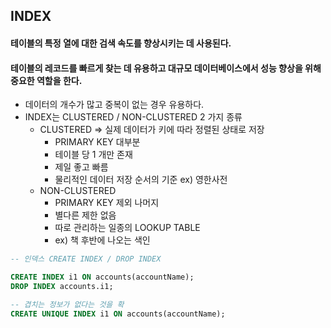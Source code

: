 ## INDEX

#### 테이블의 특정 열에 대한 검색 속도를 향상시키는 데 사용된다. 
#### 테이블의 레코드를 빠르게 찾는 데 유용하고 대규모 데이터베이스에서 성능 향상을 위해 중요한 역할을 한다.

- 데이터의 개수가 많고 중복이 없는 경우 유용하다.
- INDEX는 CLUSTERED / NON-CLUSTERED 2 가지 종류
  - CLUSTERED ⇒ 실제 데이터가 키에 따라 정렬된 상태로 저장
    - PRIMARY KEY 대부분
    - 테이블 당 1 개만 존재
    - 제일 좋고 빠름
    - 물리적인 데이터 저장 순서의 기준 ex) 영한사전
  - NON-CLUSTERED
    - PRIMARY KEY 제외 나머지
    - 별다른 제한 없음
    - 따로 관리하는 일종의 LOOKUP TABLE
    - ex) 책 후반에 나오는 색인
   
```sql
-- 인덱스 CREATE INDEX / DROP INDEX

CREATE INDEX i1 ON accounts(accountName);
DROP INDEX accounts.i1;

-- 겹치는 정보가 없다는 것을 확
CREATE UNIQUE INDEX i1 ON accounts(accountName);
```
